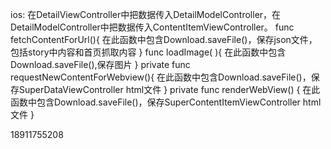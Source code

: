 ios:
在DetailViewController中把数据传入DetailModelController，在DetailModelController中把数据传入ContentItemViewController。
func fetchContentForUrl(){
     在此函数中包含Download.saveFile()，保存json文件，包括story中内容和首页抓取内容
}
func loadImage( ){
    在此函数中包含Download.saveFile(),保存图片
}
private func requestNewContentForWebview(){
    在此函数中包含Download.saveFile()，保存SuperDataViewController  html文件
}
private func renderWebView() {
    在此函数中包含Download.saveFile()，保存SuperContentItemViewController html文件
}

18911755208